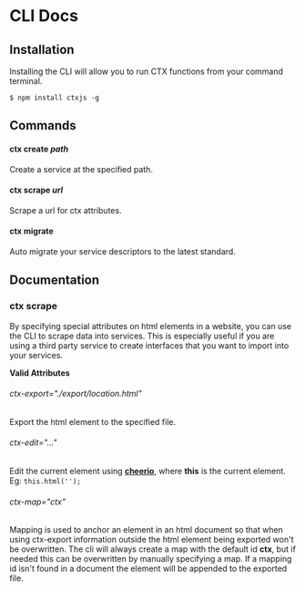 # CLI Docs
## Installation
Installing the CLI will allow you to run CTX functions from your command terminal.
```
$ npm install ctxjs -g
```

## Commands
#### ctx create *path*
Create a service at the specified path.
#### ctx scrape *url*
Scrape a url for ctx attributes.
#### ctx migrate
Auto migrate your service descriptors to the latest standard.

## Documentation
### ctx scrape
By specifying special attributes on html elements in a website, you can use the CLI to scrape data into services. This is especially useful if you are using a third party service to create interfaces that you want to import into your services.

**Valid Attributes**
###### ctx-export="./export/location.html"
Export the html element to the specified file.
###### ctx-edit="..."
Edit the current element using [**cheerio**](https://www.npmjs.com/package/cheerio), where **this** is the current element. Eg: `this.html('');`
###### ctx-map="ctx"
Mapping is used to anchor an element in an html document so that when using ctx-export information outside the html element being exported won't be overwritten. The cli will always create a map with the default id **ctx**, but if needed this can be overwritten by manually specifying a map. If a mapping id isn't found in a document the element will be appended to the exported file.
